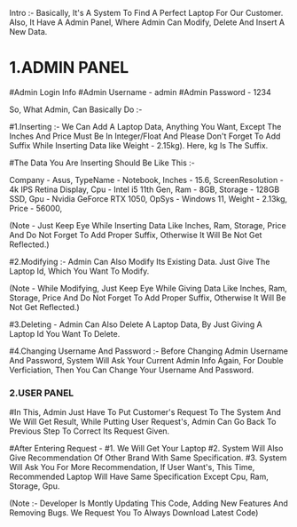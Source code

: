 Intro :- Basically, It's A System To Find A Perfect Laptop For Our Customer. Also, It Have A Admin Panel, Where Admin Can Modify, Delete  And Insert A New Data.





# 1.ADMIN PANEL #

#Admin Login Info 
#Admin Username - admin
#Admin Password - 1234



So, What Admin, Can Basically Do :-

#1.Inserting :- We Can Add A Laptop Data, Anything You Want, Except The Inches And Price Must Be In Integer/Float And Please Don't Forget To Add Suffix While Inserting Data like Weight - 2.15kg). Here, kg Is The Suffix. 

#The Data You Are Inserting Should Be Like This :-

Company - Asus,
TypeName - Notebook,
Inches - 15.6,
ScreenResolution - 4k IPS Retina Display,
Cpu - Intel i5 11th Gen,
Ram - 8GB,
Storage - 128GB SSD,
Gpu - Nvidia GeForce RTX 1050,
OpSys - Windows 11,
Weight - 2.13kg,
Price - 56000,

(Note - Just Keep Eye While Inserting Data Like Inches, Ram, Storage, Price And Do Not Forget To Add Proper Suffix, Otherwise It Will Be Not Get Reflected.)



#2.Modifying :- Admin Can Also Modify Its Existing Data. Just Give The Laptop Id, Which You Want To Modify.

(Note - While Modifying, Just Keep Eye While Giving Data Like Inches, Ram, Storage, Price And Do Not Forget To Add Proper Suffix, Otherwise It Will Be Not Get Reflected.)



#3.Deleting - Admin Can Also Delete A Laptop Data, By Just Giving A Laptop Id You Want To Delete.



#4.Changing Username And Password :- Before Changing Admin Username And Password, System Will Ask Your Current Admin Info Again, For Double Verficiation, Then You Can Change Your Username And Password.





### 2.USER PANEL ###

#In This, Admin Just Have To Put Customer's Request To The System And We Will Get Result, While Putting User Request's, Admin Can Go Back To Previous Step To Correct Its Request Given.

#After Entering Request -
#1. We Will Get Your Laptop
#2. System Will Also Give Recommendation Of Other Brand With Same Specification.
#3. System Will Ask You For More Recommendation, If User Want's, This Time, Recommended Laptop Will Have Same Specification Except Cpu, Ram, Storage, Gpu.





(Note :- Developer Is Montly Updating This Code, Adding New Features And Removing Bugs. We Request You To Always Download Latest Code)
